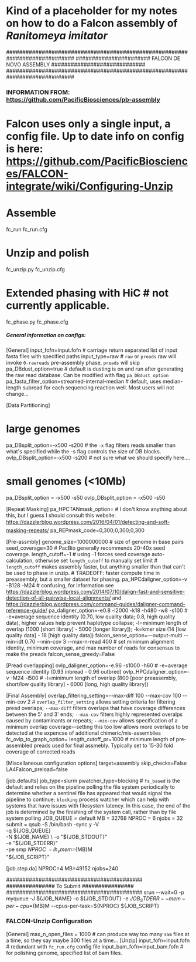# Kind of a placeholder for my notes on how to do a Falcon assembly of  _Ranitomeya imitator_

#############################################################################
####################### FALCON DE NOVO ASSEMBLY #############################
#############################################################################

### INFORMATION FROM: https://github.com/PacificBiosciences/pb-assembly

# Falcon uses only a single input, a config file. Up to date info on config is here: https://github.com/PacificBiosciences/FALCON-integrate/wiki/Configuring-Unzip

# Assemble
fc_run fc_run.cfg

# Unzip and polish
fc_unzip.py fc_unzip.cfg

# Extended phasing with HiC # not currently applicable.
fc_phase.py fc_phase.cfg


##### General information on configs: 
[General]
input_fofn=input.fofn # carriage return separated list of input fasta files with specified paths
input_type=raw # `raw` or `preads` raw will invoke `0-rawreads` pre-assembly phase, `preads` will skip
pa_DBdust_option=true # default is dusting is on and run after generating the raw read database. Can be modified with flag `pa_DBdust_option`
pa_fasta_filter_option=streamed-internal-median # default, uses median-length subread for each sequencing reaction well. Most users will not change...

[Data Partitioning]
# large genomes
pa_DBsplit_option=-x500 -s200 # the `-x` flag filters reads smaller than what's specified while the -s flag controls the size of DB blocks.
ovlp_DBsplit_option=-x500 -s200 # not sure what we should specify here....

# small genomes (<10Mb)
pa_DBsplit_option = -x500 -s50
ovlp_DBsplit_option = -x500 -s50

[Repeat Masking]
pa_HPCTANmask_option= # I don't know anything about this, but I guess I should consult this website:  https://dazzlerblog.wordpress.com/2016/04/01/detecting-and-soft-masking-repeats/
pa_REPmask_code=0,300;0,300;0,300

[Pre-assmbly]
genome_size=1000000000 # size of genome in base pairs
seed_coverage=30 # PacBio generally recommends 20-40x seed coverage.
length_cutoff=-1    # using -1 forces seed coverage auto-calculation, otherwise set `length_cutoff` to manually set limit
		# `length_cutoff` makes assembly faster, but anything smaller than that can't be used to phase in unzip. 
		# TRADEOFF: faster compute time in preassembly, but a smaller dataset for phasing.
pa_HPCdaligner_option=-v -B128 -M24 # confusing, for information see https://dazzlerblog.wordpress.com/2014/07/10/dalign-fast-and-sensitive-detection-of-all-pairwise-local-alignments/ and https://dazzlerblog.wordpress.com/command-guides/daligner-command-reference-guide/
pa_daligner_option=-e0.8 -l2000 -k18 -h480  -w8 -s100 # -e=average sequence identity (0.70, low quality data; 0.8, high quality data), higher values help prevent haplotype collapse; -l=minimum length of overlap (1000 [short library] - 5000 [longer library]); -k=kmer size (14 [low quality data] - 18 [high quality data])
falcon_sense_option=--output-multi --min-idt 0.70 --min-cov 3 --max-n-read 400 # set minimum alignment identity, minimum coverage, and max number of reads for consensus to make the preads
falcon_sense_greedy=False

[Pread overlapping]
ovlp_daligner_option=-e.96 -s1000 -h60 # -e=average sequence identity (0.93 inbread - 0.96 outbred)
ovlp_HPCdaligner_option=-v -M24 -l500  # -l=minimum length of overlap (800 [poor preassembly, short/low quality library] - 6000 [long, high quality library])

[Final Assembly]
overlap_filtering_setting=--max-diff 100 --max-cov 100 --min-cov 2 # `overlap_filter_setting` allows setting criteria for filtering pread overlaps; `--max-diff` filters overlaps that have coverage differences between the 5' and 3' ends; `--max-cov` filters highly represented overalps caused by contaminants or repeats; `--min-cov` allows specification of a minimum overlap coverage--setting this too low allows more overlaps to be detected at the expencse of additional chimeric/mis-assemblies
fc_ovlp_to_graph_option=
length_cutoff_pr=1000 # minimum length of pre-assembled preads used for final assmebly. Typically set to 15-30 fold coverage of corrected reads

[Miscellaneous configuration options]
target=assembly
skip_checks=False
LA4Falcon_preload=false

[job.defaults]
job_type=slurm
pwatcher_type=blocking # `fs_based` is the default and relies on the pipeline polling the file system periodically to determine whether a sentinel file has appeared that would signal the pipeline to continue; `blocking` process watcher which can help with systems that have issues with filesystem latency. In this case, the end of the job is determined by the finishing of the system call, rather than by file system polling
JOB_QUEUE = default
MB = 32768
NPROC = 6
njobs = 32
submit = qsub -S /bin/bash -sync y -V  \
  -q ${JOB_QUEUE}     \
  -N ${JOB_NAME}      \
  -o "${JOB_STDOUT}"  \
  -e "${JOB_STDERR}"  \
  -pe smp ${NPROC}    \
  -l h_vmem=${MB}M    \
  "${JOB_SCRIPT}"

[job.step.da]
NPROC=4
MB=49152
njobs=240


##########################################
############### To Submit ################
##########################################
srun --wait=0 -p myqueue -J ${JOB_NAME} -o ${JOB_STDOUT} -e ${JOB_STDERR} --mem-per-cpu=${MB}M --cpus-per-task=${NPROC} ${JOB_SCRIPT}

### FALCON-Unzip Configuration

[General]
max_n_open_files = 1000 # can produce way too many `sam` files at a time, so they say maybe 300 files at a time...
[Unzip]
input_fofn=input.fofn # redundant with `fc_run.cfg` config file
input_bam_fofn=input_bam.fofn # for polishing genome, specified list of bam files.
